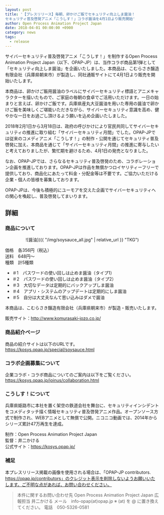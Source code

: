 ```yaml
---
layout: post
title: '【プレスリリース】毎朝、卵かけご飯でセキュリティ向上しま醤油！
セキュリティ普及啓発アニメ「こうしす！」コラボ醤油を4月1日より販売開始'
author: Open Process Animation Project Japan
date: 2018-04-01 00:00:00 +0900
category: news
tags: 
  - release
---
```


サイバーセキュリティ普及啓発アニメ「こうしす！」を制作するOpen Process Animation Project Japan（以下、OPAP-JP）は、当作コラボ商品第1弾として「セキュリティ向上しま醤油」を企画いたしました。本商品は、こむらさき醸造有限会社（兵庫県朝来市）が製造し、同社通販サイトにて4月1日より販売を開始いたします。

本商品は、卵かけご飯用醤油のラベルにサイバーセキュリティ標語とアニメキャラクターを描いたもので、ご家庭の毎朝の食卓でご活用いただけます。一日の始まりと言えば、卵かけご飯です。兵庫県産丸大豆醤油を用いた専用の醤油で卵かけご飯を美味しくご堪能いただきながら、サイバーセキュリティ意識を高め、健やかな一日をお過ごし頂けるよう願いを込め企画いたしました。

2018年2月1日から3月18日は、政府の呼びかけにより官民共同してサイバーセキュリティの推進に取り組む「サイバーセキュリティ月間」でした。OPAP-JPでは従来のコメディアニメ「こうしす！」の制作・公開を通じてセキュリティ普及啓発に加え、本商品を通じて「サイバーセキュリティ月間」の推進に寄与したいと考えておりましたが、繁忙期を避けるため、4月1日の発売となりました。

なお、OPAP-JPでは、さらなるセキュリティ普及啓発のため、コラボレーション企画を推進しております。OPAP-JPは作品を無償かつロイヤリティーフリーで提供しており、商品化にあたって料金・分配金等は不要です。ご協力いただける企業・個人の皆様を募集しております。

OPAP-JPは、今後も積極的にユーモアを交えた企画でサイバーセキュリティへの関心を喚起し、普及啓発してまいります。



## 詳細

### 商品について
<div style="text-align: center;" markdown="1">
![醤油]({{ "/img/soysauce_all.jpg" | relative_url }} "TKG")
</div>

価格　各356円（税込）<br />
送料　648円～ <br />
種類　計5種類 

* ＃1　パスワードの使い回しは止めま醤油（タイプ1）
* ＃2　パスワードの使い回しは止めま醤油（タイプ2）
* ＃3　大切なデータは定期的にバックアップしま醤油
* ＃4　アプリ・システムのアップデートは定期的にしま醤油
* ＃5　自分は大丈夫なんて思い込みはダメで醤油

本商品は、こむらさき醸造有限会社（兵庫県朝来市）が製造・販売いたします。

販売サイト：<http://www.komurasaki-jozo.co.jp/>


### 商品紹介ページ

商品の紹介サイトは以下のURLです。  
<https://kosys.opap.jp/special/soysauce.html>


### コラボ企画募集について

企業コラボ・コラボ商品についてのご案内は以下をご覧ください。  
<https://kosys.opap.jp/joinus/collaboration.html>


### こうしす！について

兵庫県姫路市に本社を置く架空の鉄道会社を舞台に、セキュリティインシデントをコメディタッチ描く情報セキュリティ普及啓発アニメ作品。オープンソース方式で制作され、WEBアニメとして無償で公開。ニコニコ動画では、2014年からシリーズ累計47万再生を達成。

制作：Open Process Animation Project Japan  
監督：井二かける  
公式サイト：<https://kosys.opap.jp/>




### 補足
本プレスリリース掲載の画像を使用される場合は、「OPAP-JP contributors. https://opap.jp/contributors」のクレジット表示を削除しないようお願いいたします。ご不明な点があれば、お問い合わせください。


<blockquote markdown="1">
本件に関するお問い合わせ先  
Open Process Animation Project Japan   
広報担当  井二かける  
メール　info-opap(at)opap.jp ※ (at) を @ に置き換えてください。  
電話　050-5326-0581
</blockquote>
